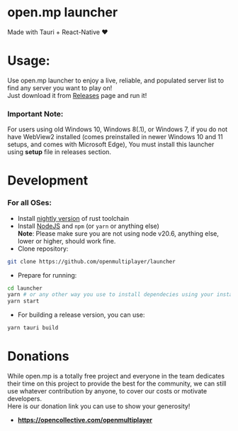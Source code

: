 # open.mp launcher

Made with Tauri + React-Native ❤️

# Usage:

Use open.mp launcher to enjoy a live, reliable, and populated server list to find any server you want to play on!  
Just download it from [Releases](https://github.com/openmultiplayer/launcher/releases/latest) page and run it!

### Important Note:
For users using old Windows 10, Windows 8(.1), or Windows 7, if you do not have WebView2 installed (comes preinstalled in newer Windows 10 and 11 setups, and comes with Microsoft Edge), You must install this launcher using **setup** file in releases section.  

# Development

### For all OSes:

- Install [nightly version](https://rust-lang.github.io/rustup/concepts/channels.html) of rust toolchain
- Install [NodeJS](https://nodejs.org/en/download) and `npm` (or `yarn` or anything else)  
  **Note**: Please make sure you are not using node v20.6, anything else, lower or higher, should work fine.
- Clone repository:

```bash
git clone https://github.com/openmultiplayer/launcher
```

- Prepare for running:

```bash
cd launcher
yarn # or any other way you use to install dependecies using your installed package manager
yarn start
```

- For building a release version, you can use:

```bash
yarn tauri build
```

# Donations

While open.mp is a totally free project and everyone in the team dedicates their time on this project to provide the best for the community, we can still use whatever contribution by anyone, to cover our costs or motivate developers.  
Here is our donation link you can use to show your generosity!

- **https://opencollective.com/openmultiplayer**
